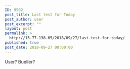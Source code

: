 ```yaml
---
ID: 9502
post_title: Last test for Today
post_author: user
post_excerpt: ""
layout: post
permalink: >
  http://13.77.138.65/2018/09/27/last-test-for-today/
published: true
post_date: 2018-09-27 00:00:00
---
```

User? Bueller?